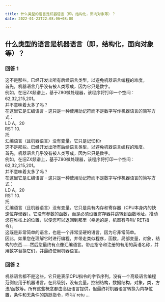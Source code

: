 ```yaml
---

title: 什么类型的语言是机器语言（即，结构化，面向对象等）？
date: 2022-01-23T22:08:06+08:00

---
```





## 什么类型的语言是机器语言（即，结构化，面向对象等）？  
### 回答 1
这不是那些。已经开发出所有后续语言类型，以避免机器语言编程的难度。  
首先，机器语言几乎没有被人类写成，因为它只是数字。  
例如，在旧ZX频谱上，基于Z80微处理器，该程序将打印一个空间：  
62,32,215,201。  
并不意味着太多了吗？  
在这里它是汇编语言 - 这只是一种使用助记符而不是数字写作机器语言的简写方式：  
LD A，20  
RST 10.  
托  
汇编语言（且机器语言）没有变量。它只是记忆和r  
这不是那些。已经开发出所有后续语言类型，以避免机器语言编程的难度。  
首先，机器语言几乎没有被人类写成，因为它只是数字。  
例如，在旧ZX频谱上，基于Z80微处理器，该程序将打印一个空间：  
62,32,215,201。  
并不意味着太多了吗？  
在这里它是汇编语言 - 这只是一种使用助记符而不是数字写作机器语言的简写方式：  
LD A，20  
RST 10.  
托  
汇编语言（且机器语言）没有变量。它只是具有内存和寄存器（CPU本身内的快速位存储器）。它没有参数的函数，而是必须设置寄存器并跳转到函数地址，推动您在堆栈上的位置，以便您可以返回到那里（幸运的是，机器有呼叫/ RET指令）。  
这既是非常简单的语言，也是一个非常坚硬的语言，因为它非常简单。  
因此，如果您在理解它时进行编程，并带走类似程序，函数，局部变量，对象，结构的东西......然后您最终有点像汇编语言。带走指令和注册的有用的英语名称，并用数字替换它们，并最终使用机器语言。  
### 回答 2
机器语言都不是这些。它只是表示CPU指令的字节序列。没有一个高级语言编程范例应用于机器语言。在此级别，没有变量，控制结构，数据结构，对象，类，方法/函数等。所有这些概念都由高级语言提供，但最终将机器语言转换为内存位置，条件和无条件的跳跃指令，呼叫/ retu ...  
